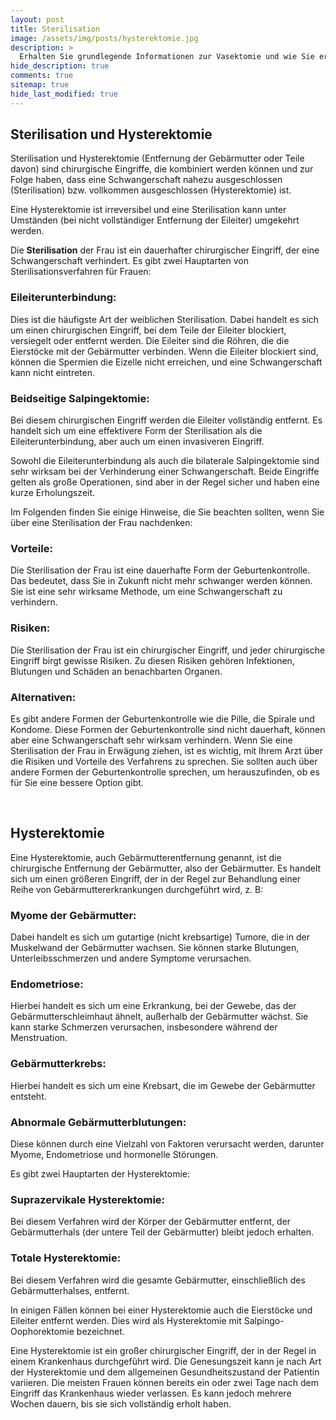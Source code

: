 ```yaml
---
layout: post
title: Sterilisation
image: /assets/img/posts/hysterektomie.jpg
description: >
  Erhalten Sie grundlegende Informationen zur Vasektomie und wie Sie erkennen können, ob Sie ggf. als Kind "zwangsvasektomiert" wurden.
hide_description: true
comments: true
sitemap: true
hide_last_modified: true
---
```


## Sterilisation und Hysterektomie

Sterilisation und Hysterektomie (Entfernung der Gebärmutter oder Teile davon) sind chirurgische Eingriffe, die kombiniert werden können und zur Folge haben, dass eine Schwangerschaft nahezu ausgeschlossen (Sterilisation) bzw. vollkommen ausgeschlossen (Hysterektomie) ist.

Eine Hysterektomie ist irreversibel und eine Sterilisation kann unter Umständen (bei nicht vollständiger Entfernung der Eileiter) umgekehrt werden.

<!--more-->

Die **Sterilisation** der Frau ist ein dauerhafter chirurgischer Eingriff, der eine Schwangerschaft verhindert. Es gibt zwei Hauptarten von Sterilisationsverfahren für Frauen:

### Eileiterunterbindung:
Dies ist die häufigste Art der weiblichen Sterilisation. Dabei handelt es sich um einen chirurgischen Eingriff, bei dem Teile der Eileiter blockiert, versiegelt oder entfernt werden. Die Eileiter sind die Röhren, die die Eierstöcke mit der Gebärmutter verbinden. Wenn die Eileiter blockiert sind, können die Spermien die Eizelle nicht erreichen, und eine Schwangerschaft kann nicht eintreten.


### Beidseitige Salpingektomie:
Bei diesem chirurgischen Eingriff werden die Eileiter vollständig entfernt. Es handelt sich um eine effektivere Form der Sterilisation als die Eileiterunterbindung, aber auch um einen invasiveren Eingriff.

Sowohl die Eileiterunterbindung als auch die bilaterale Salpingektomie sind sehr wirksam bei der Verhinderung einer Schwangerschaft. Beide Eingriffe gelten als große Operationen, sind aber in der Regel sicher und haben eine kurze Erholungszeit.

Im Folgenden finden Sie einige Hinweise, die Sie beachten sollten, wenn Sie über eine Sterilisation der Frau nachdenken:

### Vorteile:
Die Sterilisation der Frau ist eine dauerhafte Form der Geburtenkontrolle. Das bedeutet, dass Sie in Zukunft nicht mehr schwanger werden können. Sie ist eine sehr wirksame Methode, um eine Schwangerschaft zu verhindern.

### Risiken:
Die Sterilisation der Frau ist ein chirurgischer Eingriff, und jeder chirurgische Eingriff birgt gewisse Risiken. Zu diesen Risiken gehören Infektionen, Blutungen und Schäden an benachbarten Organen.

### Alternativen: 
Es gibt andere Formen der Geburtenkontrolle wie die Pille, die Spirale und Kondome. Diese Formen der Geburtenkontrolle sind nicht dauerhaft, können aber eine Schwangerschaft sehr wirksam verhindern.
Wenn Sie eine Sterilisation der Frau in Erwägung ziehen, ist es wichtig, mit Ihrem Arzt über die Risiken und Vorteile des Verfahrens zu sprechen. Sie sollten auch über andere Formen der Geburtenkontrolle sprechen, um herauszufinden, ob es für Sie eine bessere Option gibt.

<br/>

## Hysterektomie

Eine Hysterektomie, auch Gebärmutterentfernung genannt, ist die chirurgische Entfernung der Gebärmutter, also der Gebärmutter. Es handelt sich um einen größeren Eingriff, der in der Regel zur Behandlung einer Reihe von Gebärmuttererkrankungen durchgeführt wird, z. B:

### Myome der Gebärmutter: 
Dabei handelt es sich um gutartige (nicht krebsartige) Tumore, die in der Muskelwand der Gebärmutter wachsen. Sie können starke Blutungen, Unterleibsschmerzen und andere Symptome verursachen.

### Endometriose:
Hierbei handelt es sich um eine Erkrankung, bei der Gewebe, das der Gebärmutterschleimhaut ähnelt, außerhalb der Gebärmutter wächst. Sie kann starke Schmerzen verursachen, insbesondere während der Menstruation.

### Gebärmutterkrebs:
Hierbei handelt es sich um eine Krebsart, die im Gewebe der Gebärmutter entsteht.

### Abnormale Gebärmutterblutungen:
Diese können durch eine Vielzahl von Faktoren verursacht werden, darunter Myome, Endometriose und hormonelle Störungen.

Es gibt zwei Hauptarten der Hysterektomie:

### Suprazervikale Hysterektomie:
Bei diesem Verfahren wird der Körper der Gebärmutter entfernt, der Gebärmutterhals (der untere Teil der Gebärmutter) bleibt jedoch erhalten.

### Totale Hysterektomie:
Bei diesem Verfahren wird die gesamte Gebärmutter, einschließlich des Gebärmutterhalses, entfernt.

In einigen Fällen können bei einer Hysterektomie auch die Eierstöcke und Eileiter entfernt werden. Dies wird als Hysterektomie mit Salpingo-Oophorektomie bezeichnet.

Eine Hysterektomie ist ein großer chirurgischer Eingriff, der in der Regel in einem Krankenhaus durchgeführt wird. Die Genesungszeit kann je nach Art der Hysterektomie und dem allgemeinen Gesundheitszustand der Patientin variieren. Die meisten Frauen können bereits ein oder zwei Tage nach dem Eingriff das Krankenhaus wieder verlassen. Es kann jedoch mehrere Wochen dauern, bis sie sich vollständig erholt haben.